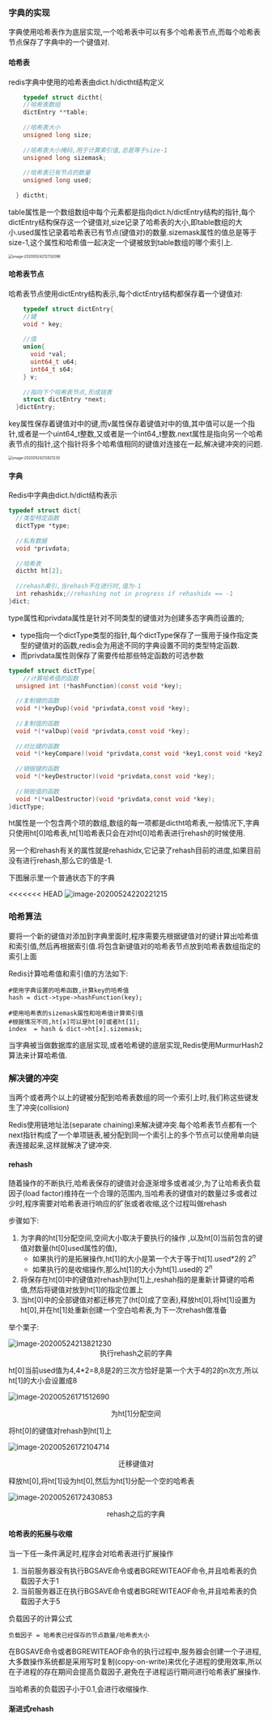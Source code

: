 ### 字典的实现

字典使用哈希表作为底层实现,一个哈希表中可以有多个哈希表节点,而每个哈希表节点保存了字典中的一个键值对.

#### 哈希表

redis字典中使用的哈希表由dict.h/dictht结构定义

```c
	typedef struct dictht{
    //哈希表数组
    dictEntry **table;
    
    //哈希表大小
    unsigned long size;
    
    //哈希表大小掩码,用于计算索引值,总是等于size-1
    unsigned long sizemask;
    
    //哈希表已有节点的数量
    unsigned long used;
    
  } dictht;
```



table属性是一个数组数组中每个元素都是指向dict.h/dictEntry结构的指针,每个dictEntry结构保存这一个键值对,size记录了哈希表的大小,即table数组的大小.used属性记录着哈希表已有节点(键值对)的数量.sizemask属性的值总是等于size-1,这个属性和哈希值一起决定一个键被放到table数组的哪个索引上.

<img src="img/image-20200524212732096.png" alt="image-20200524212732096" style="zoom:50%;" />



#### 哈希表节点

哈希表节点使用dictEntry结构表示,每个dictEntry结构都保存着一个键值对:

```c
	typedef struct dictEntry{
    //键
    void * key;
    
    //值
    union{
      void *val;
      uint64_t u64;
      int64_t s64;
    } v;
    
    //指向下个哈希表节点,形成链表
    struct dictEntry *next;
  }dictEntry;
```



key属性保存着键值对中的键,而v属性保存着键值对中的值,其中值可以是一个指针,或者是一个uint64_t整数,又或者是一个int64_t整数.next属性是指向另一个哈希表节点的指针,这个指针将多个哈希值相同的键值对连接在一起,解决键冲突的问题.

<img src="img/image-20200524213821230.png" alt="image-20200524213821230" style="zoom:50%;" />

#### 字典

Redis中字典由dict.h/dict结构表示

```c
typedef struct dict{
  //类型特定函数
  dictType *type;
  
  //私有数据
  void *privdata;
 
  //哈希表
  dictht ht[2];
  
  //rehash索引,当rehash不在进行时,值为-1
  int rehashidx;//rehashing not in progress if rehashidx == -1
}dict;
```

type属性和privdata属性是针对不同类型的键值对为创建多态字典而设置的;

+ type指向一个dictType类型的指针,每个dictType保存了一簇用于操作指定类型的键值对的函数,redis会为用途不同的字典设置不同的类型特定函数.
+ 而privdata属性则保存了需要传给那些特定函数的可选参数

```c
typedef struct dictType{
	//计算哈希值的函数
  unsigned int (*hashFunction)(const void *key);
  
  //复制键的函数
  void *(*keyDup)(void *privdata,const void *key);
  
  //复制值的函数
  void *(*valDup)(void *privdata,const void *key);
  
  //对比键的函数
  void *(*keyCompare)(void *privdata,const void *key1,const void *key2);
  
  //销毁键的函数
  void *(*keyDestructor)(void *privdata,const void *key);
  
  //销毁值的函数
  void *(*valDestructor)(void *privdata,const void *key);
}dictType;
```



ht属性是一个包含两个项的数组,数组的每一项都是dictht哈希表,一般情况下,字典只使用ht[0]哈希表,ht[1]哈希表只会在对ht[0]哈希表进行rehash的时候使用.

另一个和rehash有关的属性就是rehashidx,它记录了rehash目前的进度,如果目前没有进行rehash,那么它的值是-1.

下图展示里一个普通状态下的字典

<<<<<<< HEAD
![image-20200524220221215](img/image-20200524220221215.png)


### 哈希算法

要将一个新的键值对添加到字典里面时,程序需要先根据键值对的键计算出哈希值和索引值,然后再根据索引值.将包含新键值对的哈希表节点放到哈希表数组指定的索引上面

Redis计算哈希值和索引值的方法如下:

```
#使用字典设置的哈希函数,计算key的哈希值
hash = dict->type->hashFunction(key);

#使用哈希表的sizemask属性和哈希值计算索引值
#根据情况不同,ht[x]可以是ht[0]或者ht[1];
index  = hash & dict->ht[x].sizemask;

```

当字典被当做数据库的底层实现,或者哈希键的底层实现,Redis使用MurmurHash2算法来计算哈希值.



### 解决键的冲突

当两个或者两个以上的键被分配到哈希表数组的同一个索引上时,我们称这些键发生了冲突(collision)

Redis使用链地址法(separate chaining)来解决键冲突.每个哈希表节点都有一个next指针构成了一个单项链表,被分配到同一个索引上的多个节点可以使用单向链表连接起来,这样就解决了键冲突.



#### rehash

随着操作的不断执行,哈希表保存的键值对会逐渐增多或者减少,为了让哈希表负载因子(load factor)维持在一个合理的范围内,当哈希表的键值对的数量过多或者过少时,程序需要对哈希表进行响应的扩张或者收缩,这个过程叫做rehash

步骤如下:

1. 为字典的ht[1]分配空间,空间大小取决于要执行的操作 ,以及ht[0]当前包含的键值对数量(ht[0]used属性的值),
   - 如果执行的是拓展操作,ht[1]的大小是第一个大于等于ht[1].used*2的 $2^n$
   - 如果执行的是收缩操作,那么ht[1]的大小为ht[1].used的 $2^n$
2. 将保存在ht[0]中的键值对rehash到ht[1]上,reshah指的是重新计算键的哈希值,然后将键值对放到ht[1]的指定位置上
3. 当ht[0]中的全部键值对都迁移完了(ht[0]成了空表),释放ht[0],将ht[1]设置为ht[0],并在ht[1]处重新创建一个空白哈希表,为下一次rehash做准备

举个栗子:

<img src="img/WX20200526-170953.png" alt="image-20200524213821230" style="zoom:100%;" />

<center>执行rehash之前的字典</center>

ht[0]当前used值为4,4*2=8,8是2的三次方恰好是第一个大于4的2的n次方,所以ht[1]的大小会设置成8

![image-20200526171512690](img/image-20200526171512690.png)

<center>为ht[1]分配空间</center>

将ht[0]的键值对rehash到ht[1]上

![image-20200526172104714](img/image-20200526172104714.png)

<center>迁移键值对</center>

释放ht[0],将ht[1]设为ht[0],然后为ht[1]分配一个空的哈希表

![image-20200526172430853](img/image-20200526172430853.png)

<center>rehash之后的字典</center>

#### 哈希表的拓展与收缩

当一下任一条件满足时,程序会对哈希表进行扩展操作

1. 当前服务器没有执行BGSAVE命令或者BGREWITEAOF命令,并且哈希表的负载因子大于1
2. 当前服务器正在执行BGSAVE命令或者BGREWITEAOF命令,并且哈希表的负载因子大于5

负载因子的计算公式

```
负载因子 = 哈希表已经保存的节点数量/哈希表大小
```

在BGSAVE命令或者BGREWITEAOF命令的执行过程中,服务器会创建一个子进程,大多数操作系统都是采用写时复制(copy-on-write)来优化子进程的使用效率,所以在子进程的存在期间会提高负载因子,避免在子进程运行期间进行哈希表扩展操作.



当哈希表的负载因子小于0.1,会进行收缩操作.



#### 渐进式rehash